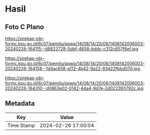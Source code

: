 # Hasil

## Foto C Plano

https://sirekap-obj-formc.kpu.go.id/6c07/pemilu/ppwp/14/08/14/20/06/1408142006003-20240226-164115--d8822728-5dbf-4658-bddc-c312c657f6ef.jpg

https://sirekap-obj-formc.kpu.go.id/6c07/pemilu/ppwp/14/08/14/20/06/1408142006003-20240226-164158--1d4ac658-a112-4b42-9a22-93d22fbbd070.jpg

https://sirekap-obj-formc.kpu.go.id/6c07/pemilu/ppwp/14/08/14/20/06/1408142006003-20240226-164310--d0863e02-0142-44a4-9d7e-2d022393792c.jpg


## Metadata

| Key        | Value               |
| ---------- | ------------------- |
| Time Stamp | 2024-02-26 17:00:04 |



